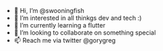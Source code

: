 - 👋 Hi, I’m @swooningfish
- 👀 I’m interested in all thinkgs dev and tech :) 
- 🌱 I’m currently learning a flutter
- 💞️ I’m looking to collaborate on something special
- 📫 Reach me via twitter @gorygreg 

<!---
swooningfish/swooningfish is a ✨ special ✨ repository because its `README.md` (this file) appears on your GitHub profile.
You can click the Preview link to take a look at your changes.
--->
